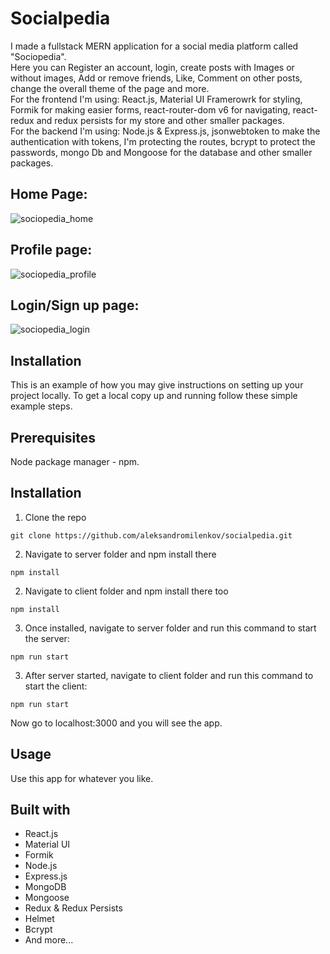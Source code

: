 # Socialpedia

I made a fullstack MERN application for a social media platform called "Sociopedia".  
Here you can Register an account, login, create posts with Images or without images, Add or remove friends, Like, Comment on other posts, change the overall theme of the page and more.  
For the frontend I'm using: React.js,  Material UI Framerowrk for styling, Formik for making easier forms, react-router-dom v6 for navigating, react-redux and redux persists for my store and other smaller packages.  
For the backend I'm using: Node.js & Express.js, jsonwebtoken to make the authentication with tokens, I'm protecting the routes,  bcrypt to protect the passwords, mongo Db and Mongoose for the database and other smaller packages. 

## Home Page:  
![sociopedia_home](https://github.com/aleksandromilenkov/natoursApi/assets/64156983/e416b9d7-1a4c-440c-8149-91e70bf6e1c0)

## Profile page:  
![sociopedia_profile](https://github.com/aleksandromilenkov/natoursApi/assets/64156983/7497a001-5118-4855-a23f-03de1e122e3a)


## Login/Sign up page:  

![sociopedia_login](https://github.com/aleksandromilenkov/natoursApi/assets/64156983/f5479ead-ab02-4345-9f06-53071513584e)


## Installation
This is an example of how you may give instructions on setting up your project locally. To get a local copy up and running follow these simple example steps.

## Prerequisites
Node package manager - npm.  

## Installation
1. Clone the repo
```
git clone https://github.com/aleksandromilenkov/socialpedia.git
```
2. Navigate to server folder and npm install there
```npm
npm install 
```
2. Navigate to client folder and npm install there too
```npm
npm install 
```
3. Once installed, navigate to server folder and run this command to start the server:
```
npm run start
```
3. After server started, navigate to client folder and run this command to start the client:
```
npm run start
```
Now go to localhost:3000 and you will see the app.
## Usage
Use this app for whatever you like.

## Built with
- React.js
- Material UI
- Formik
- Node.js
- Express.js  
- MongoDB  
- Mongoose  
- Redux & Redux Persists
- Helmet  
- Bcrypt  
- And more...  

